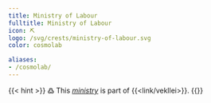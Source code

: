 ```yaml
---
title: Ministry of Labour
fulltitle: Ministry of Labour
icon: ⛏️
logo: /svg/crests/ministry-of-labour.svg
color: cosmolab

aliases:
- /cosmolab/
---
```

{{< hint >}}
߷ This *[ministry](/ministries/)* is part of {{<link/vekllei>}}.
{{</hint>}}
